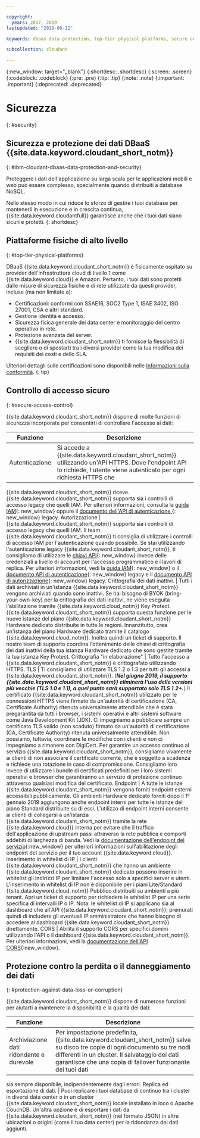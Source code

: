 ```yaml
---

copyright:
  years: 2017, 2019
lastupdated: "2019-06-12"

keywords: dbaas data protection, top-tier physical platforms, secure access control, data loss, corruption

subcollection: cloudant

---
```


{:new_window: target="_blank"}
{:shortdesc: .shortdesc}
{:screen: .screen}
{:codeblock: .codeblock}
{:pre: .pre}
{:tip: .tip}
{:note: .note}
{:important: .important}
{:deprecated: .deprecated}

<!-- Acrolinx: 2017-05-10 -->

# Sicurezza
{: #security}


## Sicurezza e protezione dei dati DBaaS {{site.data.keyword.cloudant_short_notm}}
{: #ibm-cloudant-dbaas-data-protection-and-security}

Proteggere i dati dell'applicazione su larga scala per le applicazioni mobili e web può essere complesso,
specialmente quando distribuiti a database NoSQL.

Nello stesso modo in cui riduce lo sforzo di gestire i tuoi database
per mantenerli in esecuzione e in crescita continua,
{{site.data.keyword.cloudantfull}} garantisce anche che i tuoi dati siano sicuri e protetti.
{: shortdesc}

## Piattaforme fisiche di alto livello
{: #top-tier-physical-platforms}

DBaaS {{site.data.keyword.cloudant_short_notm}} è fisicamente ospitato
su provider dell'infrastruttura cloud di livello 1 come {{site.data.keyword.cloud}} e Amazon.
Pertanto,
i tuoi dati sono protetti dalle misure di sicurezza fisiche e di rete utilizzate da questi provider,
incluse (ma non limitate a):

- Certificazioni: conformi con SSAE16, SOC2 Type 1, ISAE 3402, ISO 27001, CSA e altri standard.
- Gestione identità e accesso.
- Sicurezza fisica generale dei data center e monitoraggio del centro operativo in rete.
- Protezione avanzata del server.
- {{site.data.keyword.cloudant_short_notm}} ti fornisce la flessibilità di scegliere
  o di spostarti tra i diversi provider
  come la tua modifica dei requisiti dei costi e dello SLA.

Ulteriori dettagli sulle certificazioni sono disponibili nelle [Informazioni sulla conformità](/docs/services/Cloudant?topic=cloudant-compliance#compliance).
{: tip}

## Controllo di accesso sicuro
{: #secure-access-control}

{{site.data.keyword.cloudant_short_notm}} dispone di molte funzioni di sicurezza incorporate per consentirti di controllare l'accesso ai dati:

Funzione | Descrizione
--------|------------
Autenticazione | Si accede a {{site.data.keyword.cloudant_short_notm}} utilizzando un'API HTTPS. Dove l'endpoint API lo richiede, l'utente viene autenticato per ogni richiesta HTTPS che
{{site.data.keyword.cloudant_short_notm}} riceve. {{site.data.keyword.cloudant_short_notm}} supporta sia i controlli di accesso legacy che quelli IAM. Per ulteriori informazioni, consulta la [guida IAM](/docs/services/Cloudant?topic=cloudant-ibm-cloud-identity-and-access-management-iam-#ibm-cloud-identity-and-access-management-iam-){: new_window} oppure il [documento dell'API di autenticazione ](/docs/services/Cloudant?topic=cloudant-authentication#authentication){: new_window} legacy.
Autorizzazione | {{site.data.keyword.cloudant_short_notm}} supporta sia i controlli di accesso legacy che quelli IAM. Il team {{site.data.keyword.cloudant_short_notm}} ti consiglia di utilizzare i controlli di accesso IAM per l'autenticazione quando possibile. Se stai utilizzando l'autenticazione legacy {{site.data.keyword.cloudant_short_notm}}, ti consigliamo di utilizzare le [chiavi API](/docs/services/Cloudant?topic=cloudant-authorization#api-keys){: new_window} invece delle credenziali a livello di account per l'accesso programmatico e i lavori di replica. Per ulteriori informazioni, vedi la [guida IAM](/docs/services/Cloudant?topic=cloudant-ibm-cloud-identity-and-access-management-iam-#ibm-cloud-identity-and-access-management-iam-){: new_window} o il [documento API di autenticazione](/docs/services/Cloudant?topic=cloudant-authentication#authentication){: new_window} legacy e il [documento API di autorizzazione](/docs/services/Cloudant?topic=cloudant-authorization#authorization){: new_window} legacy.
Crittografia dei dati inattivi. | Tutti i dati archiviati in un'istanza {{site.data.keyword.cloudant_short_notm}} vengono archiviati quando sono inattivi. Se hai bisogno di BYOK (bring-your-own-key) per la crittografia dei dati inattivi, ne viene eseguita l'abilitazione tramite {{site.data.keyword.cloud_notm}} Key
Protect. {{site.data.keyword.cloudant_short_notm}} supporta questa funzione per le nuove istanze del piano {{site.data.keyword.cloudant_short_notm}}
Hardware dedicato distribuite in tutte le regioni. Innanzitutto, crea un'istanza del piano Hardware dedicato tramite il catalogo {{site.data.keyword.cloud_notm}}. Inoltra quindi un ticket di supporto. Il nostro team di supporto coordina l'ottenimento delle chiavi di crittografia dei dati inattivi della tua istanza Hardware dedicato che sono gestite tramite la tua istanza Key Protect.
Crittografia "in elaborazione" | Tutto l'accesso a {{site.data.keyword.cloudant_short_notm}} è crittografato utilizzando HTTPS.
TLS | Ti consigliamo di utilizzare TLS 1.2 o 1.3 per tutti gli accessi a {{site.data.keyword.cloudant_short_notm}}. (***Nel giugno 2019, il supporto {{site.data.keyword.cloudant_short_notm}} eliminerà l'uso delle versioni più vecchie (TLS 1.0 e 1.1), a quel punto sarà supportato solo TLS 1.2+.***) Il certificato {{site.data.keyword.cloudant_short_notm}} utilizzato per le connessioni HTTPS viene firmato da un'autorità di certificazione (CA, Certificate Authority) ritenuta universalmente attendibile che è stata pregarantita da tutti i browser, i sistemi operativi e altri sistemi software come Java Development Kit (JDK). Ci impegniamo a pubblicare sempre un certificato TLS valido (non scaduto) firmato da un'autorità di certificazione (CA, Certificate Authority) ritenuta universalmente attendibile. Non possiamo, tuttavia, coordinare le modifiche con i clienti e non ci impegniamo a rimanere con DigiCert. Per garantire un accesso continuo al servizio {{site.data.keyword.cloudant_short_notm}}, consigliamo vivamente ai clienti di non associare il certificato corrente, che è soggetto a scadenza e richiede una rotazione in caso di compromissione. Consigliamo loro invece di utilizzare i bundle di certificati predefiniti per i loro sistemi operativi e browser che garantiranno un servizio di protezione continuo attraverso qualsiasi modifica del certificato.
Endpoint | A tutte le istanze {{site.data.keyword.cloudant_short_notm}} vengono forniti endpoint esterni accessibili pubblicamente. Gli ambienti Hardware dedicato forniti dopo il 1° gennaio 2019 aggiungono anche endpoint interni per tutte le istanze del piano Standard distribuite su di essi. L'utilizzo di endpoint interni consente ai clienti di collegarsi a un'istanza {{site.data.keyword.cloudant_short_notm}} tramite la rete {{site.data.keyword.cloud}} interna per evitare che il traffico dell'applicazione di upstream passi attraverso la rete pubblica e comporti addebiti di larghezza di banda. Vedi la [documentazione dell'endpoint del servizio](https://cloud.ibm.com/docs/services/service-endpoint/getting-started.html#about){:new_window} per ulteriori informazioni sull'abilitazione degli endpoint del servizio per il tuo account {{site.data.keyword.cloud}}.
Inserimento in whitelist di IP | I clienti {{site.data.keyword.cloudant_short_notm}} che hanno un ambiente {{site.data.keyword.cloudant_short_notm}} dedicato possono inserire in whitelist gli indirizzi IP per limitare l'accesso solo a specifici server e utenti. L'inserimento in whitelist di IP non è disponibile per i piani Lite/Standard {{site.data.keyword.cloud_notm}} Pubblico distribuiti su ambienti a più tenant. Apri un ticket di supporto per richiedere le whitelist IP per una serie specifica di intervalli IP o IP. Nota: le whitelist di IP si applicano sia al dashboard che all'API {{site.data.keyword.cloudant_short_notm}}; premurati quindi di includere gli eventuali IP amministratore che hanno bisogno di accedere al dashboard {{site.data.keyword.cloudant_short_notm}} direttamente. 
CORS | Abilita il supporto CORS per specifici domini utilizzando l'API o il dashboard {{site.data.keyword.cloudant_short_notm}}. Per ulteriori informazioni, vedi la [documentazione dell'API CORS](/docs/services/Cloudant?topic=cloudant-cors#cors){:new_window}.

<!--
> **Note**: Your data is visible to the {{site.data.keyword.cloudant_short_notm}} 
> worldwide team. If you don’t 
> want our team to see your data, encrypt it before sending it to 
> {{site.data.keyword.IBM_notm}}, and avoid leaking 
> data into your document `_id` and any attachment file names. In addition, 
> when you send personal data, you must use HTTPS to ensure that it is sent securely. 
> HTTP is no longer supported.  

> **Warning**: You are responsible for verifying that 
> {{site.data.keyword.cloudant_short_notm}} can be used to store 
> your data. You must also make sure that your data does not violate applicable 
> data protection laws or any regulations that require security measures 
> beyond those specified in the {{site.data.keyword.cloudant_short_notm}} 
> system requirements and {{site.data.keyword.cloud_notm}} Services terms. You must 
> verify that the security requirements are appropriate for any personal data 
> that is processed. If you are unsure, or intend to store data that is 
> beyond the scope of the {{site.data.keyword.cloudant_short_notm}} terms and conditions, 
> you must get approval from {{site.data.keyword.IBM_notm}} to ensure that it is 
> appropriate for {{site.data.keyword.cloudant_short_notm}} to store your data.
-->

## Protezione contro la perdita o il danneggiamento dei dati
{: #protection-against-data-loss-or-corruption}

{{site.data.keyword.cloudant_short_notm}} dispone di numerose funzioni
per aiutarti a mantenere la disponibilità e la qualità dei dati:

Funzione | Descrizione
--------|------------
Archiviazione dati ridondante e durevole | Per impostazione predefinita, {{site.data.keyword.cloudant_short_notm}} salva su disco tre copie di ogni documento su tre nodi differenti in un cluster. Il salvataggio dei dati garantisce che una copia di failover funzionante dei tuoi dati
  sia sempre disponibile, indipendentemente dagli errori.
Replica ed esportazione di dati. | Puoi replicare i tuoi database di continuo tra i cluster in diversi data center o in un cluster {{site.data.keyword.cloudant_short_notm}} locale installato in loco o Apache CouchDB. Un'altra opzione è di esportare i dati da
  {{site.data.keyword.cloudant_short_notm}} (nel formato JSON)
  in altre ubicazioni o origini (come il tuo data center) per la ridondanza dei dati aggiunti.
